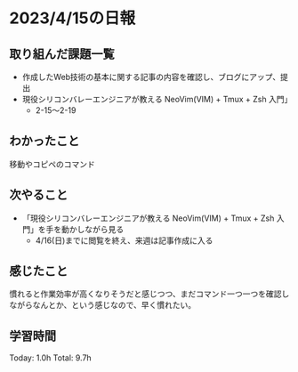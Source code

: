 # 2023/4/15の日報
## 取り組んだ課題一覧
* 作成したWeb技術の基本に関する記事の内容を確認し、ブログにアップ、提出
* 現役シリコンバレーエンジニアが教える NeoVim(VIM) + Tmux + Zsh 入門」
    * 2-15～2-19
## わかったこと
移動やコピペのコマンド
## 次やること
* 「現役シリコンバレーエンジニアが教える NeoVim(VIM) + Tmux + Zsh 入門」を手を動かしながら見る
    * 4/16(日)までに閲覧を終え、来週は記事作成に入る
## 感じたこと
慣れると作業効率が高くなりそうだと感じつつ、まだコマンド一つ一つを確認しながらなんとか、という感じなので、早く慣れたい。
## 学習時間
Today: 1.0h
Total: 9.7h